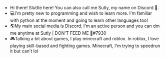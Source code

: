 - Hi there! Sluttle here! You can also call me Sutly, my name on Discord 🤗.
- 💻I'm pretty new to programming and wish to learn more. I'm familiar with python at the moment and going to learn other languages too!
- 🌎My main social media is Discord. I'm an active person and you can dm me anytime at Sutly | DON'T FEED ME 👿#7930
- 🎮Talking a bit about games, I play minecraft and roblox. In roblox, I love playing skill-based and fighting games. Minecraft, I'm trying to speedrun it but can't lol

<!---
Sluttle/Sluttle is a ✨ special ✨ repository because its `README.md` (this file) appears on your GitHub profile.
You can click the Preview link to take a look at your changes.
--->
